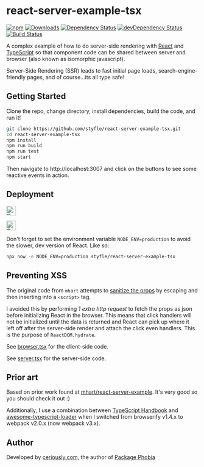 # react-server-example-tsx

[![npm](https://badgen.net/npm/v/react-server-example-tsx)](https://www.npmjs.com/package/react-server-example-tsx)
[![Downloads](https://badgen.net/npm/dt/react-server-example-tsx)](https://www.npmjs.com/package/react-server-example-tsx)
[![Dependency Status](https://badgen.net/david/dep/styfle/react-server-example-tsx)](https://david-dm.org/styfle/react-server-example-tsx)
[![devDependency Status](https://badgen.net/david/dev/styfle/react-server-example-tsx)](https://david-dm.org/styfle/react-server-example-tsx?type=dev)
[![Build Status](https://badgen.net/travis/styfle/react-server-example-tsx)](https://travis-ci.org/styfle/react-server-example-tsx)

A complex example of how to do server-side rendering with
[React](http://facebook.github.io/react/) and [TypeScript](https://www.typescriptlang.org/) so that component code can be shared between server and browser (also known as isomorphic javascript).

Server-Side Rendering (SSR) leads to fast initial page loads, search-engine-friendly pages, and of course...its all type safe!


## Getting Started

Clone the repo, change directory, install dependencies, build the code, and run it!

```sh
git clone https://github.com/styfle/react-server-example-tsx.git
cd react-server-example-tsx
npm install
npm run build
npm run test
npm start
```

Then navigate to http://localhost:3007 and click on the buttons to see some reactive events in action.

## Deployment


<a href="https://www.heroku.com/deploy/?template=https://github.com/styfle/react-server-example-tsx"><img src="https://www.herokucdn.com/deploy/button.svg" alt="Deploy to Heroku" height="25px"></a>

<a href="https://deploy.now.sh/?repo=https://github.com/styfle/react-server-example-tsx"><img src="https://deploy.now.sh/static/button.svg" alt="Deploy to Now" height="25px"></a>

Don't forget to set the environment variable `NODE_ENV=production` to avoid the slower, dev version of React. Like so:

```sh
npx now -e NODE_ENV=production styfle/react-server-example-tsx
```

## Preventing XSS

The original code from `mhart` attempts to [sanitize the props](https://github.com/mhart/react-server-example/blob/feada6183fe2fbb1a746492e157febe49eeafdcd/server.js#L106) by escaping and then inserting into a `<script>` tag.

I avoided this by performing *1 extra http request* to fetch the props as json before initializing React in the browser. This means that click handlers will not be initialized until the data is returned and React can pick up where it left off after the server-side render and attach the click even handlers. This is the purpose of `ReactDOM.hydrate`.

See [browser.tsx](https://github.com/styfle/react-server-example-tsx/blob/master/src/browser.tsx) for the client-side code.

See [server.tsx](https://github.com/styfle/react-server-example-tsx/blob/master/src/server.tsx) for the server-side code.

## Prior art

Based on prior work found at [mhart/react-server-example](https://github.com/mhart/react-server-example). It's very good so you should check it out :)

Additionally, I use a combination between [TypeScript Handbook](https://www.typescriptlang.org/docs/handbook/react-&-webpack.html#create-a-webpack-configuration-file) and [awesome-typescript-loader](https://github.com/s-panferov/awesome-typescript-loader#configuration) when I switched from browserify v1.4.x to webpack v2.0.x (now webpack v3.x).

## Author

Developed by [ceriously.com](https://www.ceriously.com), the author of [Package Phobia](https://github.com/styfle/packagephobia)
